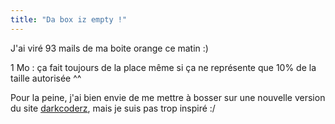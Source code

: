 ```yaml
---
title: "Da box iz empty !"
---
```


J'ai viré 93 mails de ma boite orange ce matin :)

1 Mo : ça fait toujours de la place même si ça ne représente que 10% de la
taille autorisée ^^

Pour la peine, j'ai bien envie de me mettre à bosser sur une nouvelle version
du site [darkcoderz](http://darkcoderz.free.fr), mais je suis pas trop inspiré
:/

